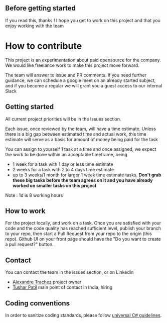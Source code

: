 ## Before getting started

If you read this, thanks ! I hope you get to work on this project and that you enjoy working with the team

# How to contribute

This project is an experimentation about paid opensource for the company. We would like freelance work to make this project move forward.

The team will answer to issue and PR comments. If you need further guidance, we can schedule a google meet on an already started subject, and if you become a regular we will grant you a guest access to our internal Slack

## Getting started

All current project priorities will be in the Issues section.

Each issue, once reviewed by the team, will have a time estimate. Unless there is a big gap between estimated time and actual work, this time estimate will serve as a basis for amount of money being paid for the task

You can assign to yourself 1 task at a time and once assigned, we expect the work to be done within an acceptable timeframe, being
- 1 week for a task with 1 day or less time estimate
- 2 weeks for a task with 2 to 4 days time estimate
- up to 3 weeks/1 month for larger 1 week time estimate tasks. **Don't grab these big tasks before the team agrees on it and you have already worked on smaller tasks on this project**

Note : 1d is 8 working hours

## How to work

For the project locally, and work on a task. Once you are satisfied with your code and the code quality has reached sufficient level, publish your branch to your repo, then start a Pull Request from your repo to the origin (this repo). Github UI on your front page should have the "Do you want to create a pull request?" button.

## Contact

You can contact the team in the issues section, or on LinkedIn
- [Alexandre Trachez](https://www.linkedin.com/in/alexandre-trachez-8a647459/) project owner 
- [Tushar Patil](https://www.linkedin.com/in/29tusharpatil/) main point of contact in India, hiring

## Coding conventions

In order to sanitize coding standards, please follow [universal C# guidelines](https://learn.microsoft.com/en-us/dotnet/csharp/fundamentals/coding-style/coding-conventions).
